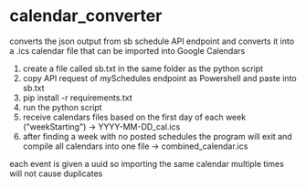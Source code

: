 # calendar_converter
converts the json output from sb schedule API endpoint and converts it into a .ics calendar file that can be imported into Google Calendars

1. create a file called sb.txt in the same folder as the python script
2. copy API request of mySchedules endpoint as Powershell and paste into sb.txt
3. pip install -r requirements.txt
4. run the python script
5. receive calendars files based on the first day of each week ("weekStarting") -> YYYY-MM-DD_cal.ics
6. after finding a week with no posted schedules the program will exit and compile all calendars into one file -> combined_calendar.ics

each event is given a uuid so importing the same calendar multiple times will not cause duplicates
